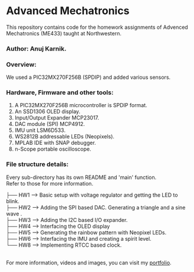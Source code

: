 # Advanced Mechatronics
This repository contains code for the homework assignments of Advenced Mechatronics (ME433) taught at Northwestern.

### Author: Anuj Karnik.

### Overview:
We used a PIC32MX270F256B (SPDIP) and added various sensors. <br>

### Hardware, Firmware and other tools:
1. A PIC32MX270F256B microcontroller is SPDIP format.
2. An SSD1306 OLED display.
3. Input/Output Expander MCP23017.
4. DAC module (SPI) MCP4912.
5. IMU unit LSM6D533.
6. WS2812B addressable LEDs (Neopixels).
7. MPLAB IDE with SNAP debugger.
8. n-Scope portable oscilloscope.

### File structure details:
Every sub-directory has its own README and 'main' function.<br>
Refer to those for more information.<br>

├── HW1 --> Basic setup with voltage regulator and getting the LED to blink.<br>
├── HW2 --> Adding the SPI based DAC. Generating a triangle and a sine wave .<br>
├── HW3 --> Adding the I2C based I/O expander.<br>
├── HW4 --> Interfacing the OLED display<br> 
├── HW5 --> Generating the rainbow pattern with Neopixel LEDs.<br>
├── HW6 --> Interfacing the IMU and creating a spirit level.<br>
└── HW8 --> Implementing RTCC based clock.<br><br>

For more information, videos and images, you can visit my [portfolio](https://sites.google.com/u.northwestern.edu/anuj-karnik/projects/advanced-mechatronics).
